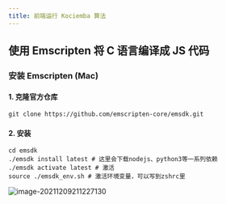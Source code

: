 ```yaml
---
title: 前端运行 Kociemba 算法
---
```


## 使用 Emscripten 将 C 语言编译成 JS 代码

### 安装 Emscripten (Mac)

#### 1. 克隆官方仓库

```shell
git clone https://github.com/emscripten-core/emsdk.git 
```

#### 2. 安装

```shell
cd emsdk
./emsdk install latest # 这里会下载nodejs、python3等一系列依赖
./emsdk activate latest # 激活
source ./emsdk_env.sh # 激活环境变量，可以写到zshrc里
```

![image-20211209211227130](https://zhuye-1308301598.file.myqcloud.com/markdown/image-20211209211227130.png)
